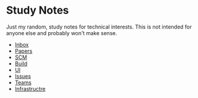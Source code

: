 Study Notes
===========

Just my random, study notes for technical interests.  This is not intended for
anyone else and probably won't make sense.

- [Inbox](inbox.md)
- [Papers](papers.md)
- [SCM](scm.md)
- [Build](build.md)
- [UI](ui.md)
- [Issues](issues.md)
- [Teams](teams.md)
- [Infrastructre](infrastructure.md)
